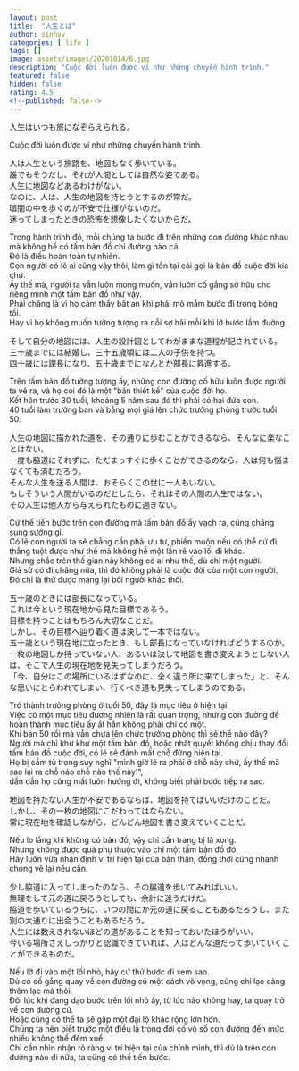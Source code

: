 ```yaml
---
layout: post
title:  "人生とは"
author: sinhvv
categories: [ life ]
tags: []
image: assets/images/20201014/6.jpg
description: "Cuộc đời luôn được ví như những chuyến hành trình."
featured: false
hidden: false
rating: 4.5
<!--published: false-->
---
```

人生はいつも旅になぞらえられる。<br/>

Cuộc đời luôn được ví như những chuyến hành trình.<br/>

人は人生という旅路を、地図もなく歩いている。<br/>
誰でもそうだし、それが人間としては自然な姿である。<br/>
人生に地図などあるわけがない。<br/>
なのに、人は、人生の地図を持とうとするのが常だ。<br/>
暗闇の中を歩くのが不安で仕様がないのだ。<br/>
迷ってしまったときの恐怖を想像したくないからだ。<br/>

Trong hành trình đó, mỗi chúng ta bước đi trên những con đường khác nhau mà không hề có tấm bản đồ chỉ đường nào cả.<br/>
Đó là điều hoàn toàn tự nhiên.<br/>
Con người có lẽ ai cũng vậy thôi, làm gì tồn tại cái gọi là bản đồ cuộc đời kia chứ.<br/>
Ấy thế mà, người ta vẫn luôn mong muốn, vẫn luôn cố gắng sở hữu cho riêng mình một tấm bản đồ như vậy.<br/>
Phải chăng là vì họ cảm thấy bất an khi phải mò mẫm bước đi trong bóng tối.<br/>
Hay vì họ không muốn tưởng tượng ra nỗi sợ hãi mỗi khi lỡ bước lầm đường.<br/>

そして自分の地図には、人生の設計図としてわがままな道程が記されている。<br/>
三十歳までには結婚し、三十五歳頃には二人の子供を持つ。<br/>
四十歳には課長になり、五十歳までになんとか部長に昇進する。<br/>

Trên tấm bản đồ tưởng tượng ấy, những con đường cố hữu luôn được người ta vẽ ra, 
và họ coi đó là một "bản thiết kế" của cuộc đời họ.<br/>
Kết hôn trước 30 tuổi, khoảng 5 năm sau đó thì phải có hai đứa con.<br/>
40 tuổi làm trưởng ban và bằng mọi giá lên chức trưởng phòng trước tuổi 50.<br/>

人生の地図に描かれた道を、その通りに歩むことができるなら、そんなに楽なことはない。<br/>
一度も脇道にそれずに、ただまっすぐに歩くことができるのなら、人は何も悩まなくても済むだろう。<br/>
そんな人生を送る人間は、おそらくこの世に一人もいない。<br/>
もしそういう人間がいるのだとしたら、それはその人間の人生ではない。<br/>
その人生は他人から与えられたものに過ぎない。<br/>

Cứ thế tiến bước trên con đường mà tấm bản đồ ấy vạch ra, cũng chẳng sung sướng gì.<br/>
Có lẽ con người ta sẽ chẳng cần phải ưu tư, phiền muộn nếu có thể cứ đi thẳng tuột được như thế mà không hề một lần rẽ vào lối đi khác.<br/>
Nhưng chắc trên thế gian này không có ai như thế, dù chỉ một người.<br/>
Giả sử có đi chăng nữa, thì đó không phải là cuộc đời của một con người.<br/>
Đó chỉ là thứ được mang lại bởi người khác thôi.<br/>

五十歳のときには部長になっている。<br/>
これは今という現在地から見た目標であろう。<br/>
目標を持つことはもちろん大切なことだ。<br/>
しかし、その目標へ辿り着く道は決して一本ではない。<br/>
五十歳という現在地に立ったとき、もし部長になっていなければどうするのか。<br/>
一枚の地図しか持っていない人、あるいは決して地図を書き変えようとしない人は、そこで人生の現在地を見失ってしまうだろう。<br/>
「今、自分はこの場所にいるはずなのに、全く違う所に来てしまった」と、そんな思いにとらわれてしまい、行くべき道も見失ってしまうのである。<br/>

Trở thành trưởng phòng ở tuổi 50, đây là mục tiêu ở hiện tại.<br/>
Việc có một mục tiêu đương nhiên là rất quan trọng, nhưng con đường để hoàn thành mục tiêu ấy ắt hẳn không phải chỉ có một.<br/>
Khi bạn 50 rồi mà vẫn chưa lên chức trưởng phòng thì sẽ thế nào đây?<br/>
Người mà chỉ khư khư một tấm bản đồ, hoặc nhất quyết không chịu thay đổi tấm bản đồ cuộc đời, có lẽ sẽ đánh mất chỗ đứng hiện tại.<br/>
Họ bị cầm tù trong suy nghĩ "mình giờ lẽ ra phải ở chỗ này chứ, ấy thế mà sao lại ra chỗ nảo chỗ nào thế này!",<br/>
dần dần họ cũng mất luôn hướng đi, không biết phải bước tiếp ra sao.<br/>

地図を持たない人生が不安であるならば、地図を持てばいいだけのことだ。<br/>
しかし、その一枚の地図にこだわってはならない。<br/>
常に現在地を確認しながら、どんどん地図を書き変えていくことだ。<br/>

Nếu lo lắng khi không có bản đồ, vậy chỉ cần trang bị là xong.<br/>
Nhưng không được quá phụ thuộc vào chỉ một tấm bản đồ đó.<br/>
Hãy luôn vừa nhận định vị trí hiện tại của bản thân, đồng thời cũng nhanh chóng vẽ lại nếu cần.<br/>

少し脇道に入ってしまったのなら、その脇道を歩いてみればいい。<br/>
無理をして元の道に戻ろうとしても、余計に迷うだけだ。<br/>
脇道を歩いているうちに、いつの間にか元の道に戻ることもあるだろうし、また別の大通りに出会うこともあるだろう。<br/>
人生には数えきれないほどの道があることを知っておいたほうがいい。<br/>
今いる場所さえしっかりと認識できていれば、人はどんな道だって歩いていくことができるものだ。<br/>

Nếu lỡ đi vào một lối nhỏ, hãy cứ thử bước đi xem sao.<br/>
Dù có cố gắng quay về con đường cũ một cách vô vọng, cũng chỉ lạc càng thêm lạc mà thôi.<br/>
Đôi lúc khi đang dạo bước trên lối nhỏ ấy, từ lúc nào không hay, ta quay trở về con đường cũ.<br/>
Hoặc cũng có thể ta sẽ gặp một đại lộ khác rộng lớn hơn.<br/>
Chúng ta nên biết trước một điều là trong đời có vô số con đường đến mức nhiều không thể đếm xuể.<br/>
Chỉ cần nhìn nhận rõ ràng vị trí hiện tại của chính mình, thì dù là trên con đường nào đi nữa, ta cũng có thể tiến bước.
